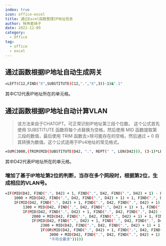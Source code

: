 ```yaml
---
index: true
icon: office-excel
title: 通过Excel函数整理IP地址信息
author: 犄角套袜子
date: 2022-12-09
category:
  - Office
tag:
  - office
  - excel
---
```


## 通过函数根据IP地址自动生成网关

```bash
=LEFT(C12,FIND("X",SUBSTITUTE(C12,".","X",3))-1)&".1"
```

其中C12代表IP地址所在的单元格。

## 通过函数根据IP地址自动计算VLAN

>该方法来自于CHATGPT。可正常识别IP地址第三段个位数。
>这个公式首先使用 SUBSTITUTE 函数将每个点替换为空格，然后使用 MID 函数提取第三段的数值，最后使用 TRIM 函数去>除可能存在的空格，然后通过 + 0 将其转换为数值。这个公式适用于IPv4地址的常见格式。

```bash
=SUM(3000,(TRIM(MID(SUBSTITUTE(D42, ".", REPT(" ", LEN(D42))), (3-1)*LEN(D42)+1, LEN(D42))) + 0))
```

其中D42代表IP地址所在的单元格。

### 增加了基于IP地址第2位的判断，当存在多个网段时，根据第2位，生成相应的VLAN号。

```bash
=IF(MID(D42, FIND(".", D42) + 1, FIND(".", D42, FIND(".", D42) + 1) - FIND(".", D42) - 1) = "130", 
    1000 + MID(D42, FIND(".", D42, FIND(".", D42) + 1) + 1, FIND(".", D42, FIND(".", D42, FIND(".", D42) + 1) + 1) - FIND(".", D42, FIND(".", D42) + 1) - 1) + 0, 
    IF(MID(D42, FIND(".", D42) + 1, FIND(".", D42, FIND(".", D42) + 1) - FIND(".", D42) - 1) = "131", 
        1300 + MID(D42, FIND(".", D42, FIND(".", D42) + 1) + 1, FIND(".", D42, FIND(".", D42, FIND(".", D42) + 1) + 1) - FIND(".", D42, FIND(".", D42) + 1) - 1) + 0,
        IF(MID(D42, FIND(".", D42) + 1, FIND(".", D42, FIND(".", D42) + 1) - FIND(".", D42) - 1) = "132", 
            2000 + MID(D42, FIND(".", D42, FIND(".", D42) + 1) + 1, FIND(".", D42, FIND(".", D42, FIND(".", D42) + 1) + 1) - FIND(".", D42, FIND(".", D42) + 1) - 1) + 0,
            IF(MID(D42, FIND(".", D42) + 1, FIND(".", D42, FIND(".", D42) + 1) - FIND(".", D42) - 1) = "133", 
                2300 + MID(D42, FIND(".", D42, FIND(".", D42) + 1) + 1, FIND(".", D42, FIND(".", D42, FIND(".", D42) + 1) + 1) - FIND(".", D42, FIND(".", D42) + 1) - 1) + 0,
                IF(OR(MID(D42, FIND(".", D42) + 1, FIND(".", D42, FIND(".", D42) + 1) - FIND(".", D42) - 1) = "134", MID(D42, FIND(".", D42) + 1, FIND(".", D42, FIND(".", D42) + 1) - FIND(".", D42) - 1) = "136"), 
                    3000 + MID(D42, FIND(".", D42, FIND(".", D42) + 1) + 1, FIND(".", D42, FIND(".", D42, FIND(".", D42) + 1) + 1) - FIND(".", D42, FIND(".", D42) + 1) - 1) + 0, 
                    "不符合要求")))))

```
